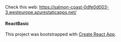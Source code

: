 Check this web: https://salmon-coast-0dfe0d003-3.westeurope.azurestaticapps.net/





#### ReactBasic

This project was bootstrapped with [Create React App](https://github.com/facebook/create-react-app).

